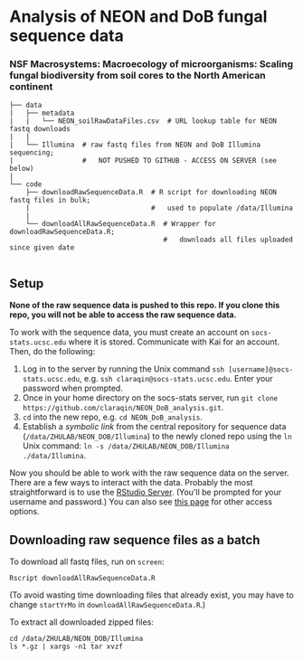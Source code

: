 # Analysis of NEON and DoB fungal sequence data
### NSF Macrosystems: Macroecology of microorganisms: Scaling fungal biodiversity from soil cores to the North American continent 

```
├── data
|   ├── metadata
|   |   └── NEON_soilRawDataFiles.csv  # URL lookup table for NEON fastq downloads
|   |
|   └── Illumina  # raw fastq files from NEON and DoB Illumina sequencing;
|                 #   NOT PUSHED TO GITHUB - ACCESS ON SERVER (see below)
|
└── code
    ├── downloadRawSequenceData.R  # R script for downloading NEON fastq files in bulk;
    |                              #   used to populate /data/Illumina
    |
    └── downloadAllRawSequenceData.R  # Wrapper for downloadRawSequenceData.R;
                                      #   downloads all files uploaded since given date
    
```


## Setup

**None of the raw sequence data is pushed to this repo. If you clone this repo, you will not be able to access the raw sequence data.**

To work with the sequence data, you must create an account on `socs-stats.ucsc.edu` where it is stored. Communicate with Kai for an account. Then, do the following:

1. Log in to the server by running the Unix command `ssh [username]@socs-stats.ucsc.edu`, e.g. `ssh claraqin@socs-stats.ucsc.edu`. Enter your password when prompted.
2. Once in your home directory on the socs-stats server, run `git clone https://github.com/claraqin/NEON_DoB_analysis.git`.
3. `cd` into the new repo, e.g. `cd NEON_DoB_analysis`.
3. Establish a *symbolic link* from the central repository for sequence data (`/data/ZHULAB/NEON_DOB/Illumina`) to the newly cloned repo using the `ln` Unix command: `ln -s /data/ZHULAB/NEON_DOB/Illumina ./data/Illumina`.

Now you should be able to work with the raw sequence data on the server. There are a few ways to interact with the data. Probably the most straightforward is to use the [RStudio Server](https://socs-stats.ucsc.edu:8787). (You'll be prompted for your username and password.) You can also see [this page](https://socs-stats.ucsc.edu/doku.php) for other access options.

## Downloading raw sequence files as a batch

To download all fastq files, run on `screen`:

```
Rscript downloadAllRawSequenceData.R
```

(To avoid wasting time downloading files that already exist, you may have to change `startYrMo` in `downloadAllRawSequenceData.R`.)

To extract all downloaded zipped files:

```
cd /data/ZHULAB/NEON_DOB/Illumina
ls *.gz | xargs -n1 tar xvzf
```